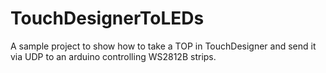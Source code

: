 # TouchDesignerToLEDs
A sample project to show how to take a TOP in TouchDesigner and send it via UDP to an arduino controlling WS2812B strips.
